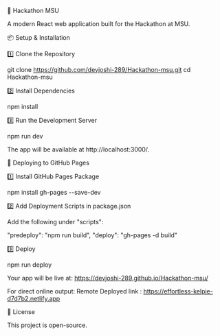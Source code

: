 
🚀 Hackathon MSU

A modern React web application built for the Hackathon at MSU.

📦 Setup & Installation

1️⃣ Clone the Repository

git clone https://github.com/devjoshi-289/Hackathon-msu.git
cd Hackathon-msu

2️⃣ Install Dependencies

npm install

3️⃣ Run the Development Server

npm run dev

The app will be available at http://localhost:3000/.

🚀 Deploying to GitHub Pages

1️⃣ Install GitHub Pages Package

npm install gh-pages --save-dev

2️⃣ Add Deployment Scripts in package.json

Add the following under "scripts":

"predeploy": "npm run build",
"deploy": "gh-pages -d build"

3️⃣ Deploy

npm run deploy

Your app will be live at:
https://devjoshi-289.github.io/Hackathon-msu/

For direct online output:
  Remote Deployed link :
    https://effortless-kelpie-d7d7b2.netlify.app

📜 License

This project is open-source.
